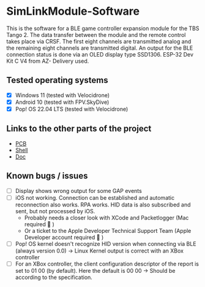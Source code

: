 # SimLinkModule-Software

This is the software for a BLE game controller expansion module for the TBS Tango 2. The data transfer between the module and the remote control takes place via CRSF. The first eight channels are transmitted analog and the remaining eight channels are transmitted digital. An output for the BLE connection status is done via an OLED display type SSD1306. ESP-32 Dev Kit C V4 from AZ- Delivery used.

## Tested operating systems
- [x] Windows 11 (tested with Velocidrone)
- [x] Android 10 (tested with FPV.SkyDive)
- [x] Pop! OS 22.04 LTS (tested with Velocidrone)

## Links to the other parts of the project
- [PCB](https://github.com/SimLinkModule/PCB)
- [Shell](https://github.com/SimLinkModule/Shell)
- [Doc](https://github.com/SimLinkModule/documentation)

## Known bugs / issues
- [ ] Display shows wrong output for some GAP events
- [ ] iOS not working. Connection can be established and automatic reconnection also works. RPA works. HID data is also subscribed and sent, but not processed by iOS.
    - Probably needs a closer look with XCode and Packetlogger (Mac required :thinking: )
    - Or a ticket to the Apple Developer Technical Support Team (Apple Developer account required :thinking: )
- [ ] Pop! OS kernel doesn't recognize HID version when connecting via BLE (always version 0.0) &rarr; Linux Kernel output is correct with an XBox controller
- [ ] For an XBox controller, the client configuration descriptor of the report is set to 01 00 (by default). Here the default is 00 00 &rarr; Should be according to the specification.
